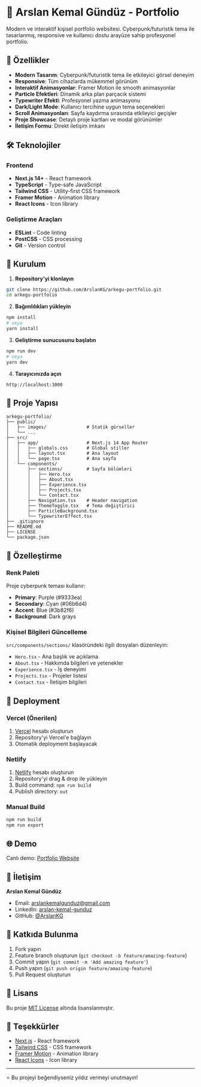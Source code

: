 # 🚀 Arslan Kemal Gündüz - Portfolio

Modern ve interaktif kişisel portfolio websitesi. Cyberpunk/futuristik tema ile tasarlanmış, responsive ve kullanıcı dostu arayüze sahip profesyonel portfolio.

## 🌟 Özellikler

- **Modern Tasarım**: Cyberpunk/futuristik tema ile etkileyici görsel deneyim
- **Responsive**: Tüm cihazlarda mükemmel görünüm
- **Interaktif Animasyonlar**: Framer Motion ile smooth animasyonlar
- **Particle Efektleri**: Dinamik arka plan parçacık sistemi
- **Typewriter Efekti**: Profesyonel yazma animasyonu
- **Dark/Light Mode**: Kullanıcı tercihine uygun tema seçenekleri
- **Scroll Animasyonları**: Sayfa kaydırma sırasında etkileyici geçişler
- **Proje Showcase**: Detaylı proje kartları ve modal görünümler
- **İletişim Formu**: Direkt iletişim imkanı

## 🛠️ Teknolojiler

### Frontend
- **Next.js 14+** - React framework
- **TypeScript** - Type-safe JavaScript
- **Tailwind CSS** - Utility-first CSS framework
- **Framer Motion** - Animation library
- **React Icons** - Icon library

### Geliştirme Araçları
- **ESLint** - Code linting
- **PostCSS** - CSS processing
- **Git** - Version control

## 🚀 Kurulum

1. **Repository'yi klonlayın**
```bash
git clone https://github.com/ArslanKG/arkegu-portfolio.git
cd arkegu-portfolio
```

2. **Bağımlılıkları yükleyin**
```bash
npm install
# veya
yarn install
```

3. **Geliştirme sunucusunu başlatın**
```bash
npm run dev
# veya
yarn dev
```

4. **Tarayıcınızda açın**
```
http://localhost:3000
```

## 📁 Proje Yapısı

```
arkegu-portfolio/
├── public/
│   ├── images/               # Statik görseller
│   └── ...
├── src/
│   ├── app/                  # Next.js 14 App Router
│   │   ├── globals.css       # Global stiller
│   │   ├── layout.tsx        # Ana layout
│   │   └── page.tsx          # Ana sayfa
│   └── components/
│       ├── sections/         # Sayfa bölümleri
│       │   ├── Hero.tsx
│       │   ├── About.tsx
│       │   ├── Experience.tsx
│       │   ├── Projects.tsx
│       │   └── Contact.tsx
│       ├── Navigation.tsx    # Header navigation
│       ├── ThemeToggle.tsx   # Tema değiştirici
│       ├── ParticleBackground.tsx
│       └── TypewriterEffect.tsx
├── .gitignore
├── README.md
├── LICENSE
└── package.json
```

## 🎨 Özelleştirme

### Renk Paleti
Proje cyberpunk teması kullanır:
- **Primary**: Purple (#9333ea)
- **Secondary**: Cyan (#06b6d4)
- **Accent**: Blue (#3b82f6)
- **Background**: Dark grays

### Kişisel Bilgileri Güncelleme
`src/components/sections/` klasöründeki ilgili dosyaları düzenleyin:
- `Hero.tsx` - Ana başlık ve açıklama
- `About.tsx` - Hakkımda bilgileri ve yetenekler
- `Experience.tsx` - İş deneyimi
- `Projects.tsx` - Projeler listesi
- `Contact.tsx` - İletişim bilgileri

## 🚀 Deployment

### Vercel (Önerilen)
1. [Vercel](https://vercel.com) hesabı oluşturun
2. Repository'yi Vercel'e bağlayın
3. Otomatik deployment başlayacak

### Netlify
1. [Netlify](https://netlify.com) hesabı oluşturun
2. Repository'yi drag & drop ile yükleyin
3. Build command: `npm run build`
4. Publish directory: `out`

### Manual Build
```bash
npm run build
npm run export
```

## 🌐 Demo

Canlı demo: [Portfolio Website](https://arkegu-portfolio.vercel.app)

## 📧 İletişim

**Arslan Kemal Gündüz**
- Email: arslankemalgunduz@gmail.com
- LinkedIn: [arslan-kemal-gunduz](https://www.linkedin.com/in/arslan-kemal-g%C3%BCnd%C3%BCz-8a2608194)
- GitHub: [@ArslanKG](https://github.com/ArslanKG)

## 🤝 Katkıda Bulunma

1. Fork yapın
2. Feature branch oluşturun (`git checkout -b feature/amazing-feature`)
3. Commit yapın (`git commit -m 'Add amazing feature'`)
4. Push yapın (`git push origin feature/amazing-feature`)
5. Pull Request oluşturun

## 📄 Lisans

Bu proje [MIT License](LICENSE) altında lisanslanmıştır.

## 🙏 Teşekkürler

- [Next.js](https://nextjs.org/) - React framework
- [Tailwind CSS](https://tailwindcss.com/) - CSS framework
- [Framer Motion](https://www.framer.com/motion/) - Animation library
- [React Icons](https://react-icons.github.io/react-icons/) - Icon library

---

⭐ Bu projeyi beğendiyseniz yıldız vermeyi unutmayın!